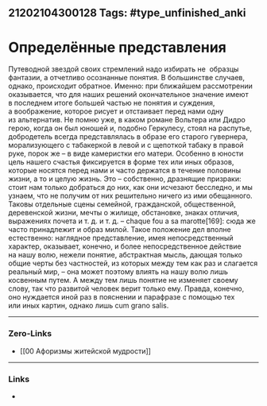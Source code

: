 21202104300128
Tags: #type_unfinished_anki
---
# Определённые представления

Путеводной звездой своих стремлений надо избирать не  образцы фантазии, а отчетливо осознанные понятия. В большинстве случаев, однако, происходит обратное. Именно: при ближайшем рассмотрении оказывается, что для наших решений окончательное значение имеют в последнем итоге большей частью не понятия и суждения, а воображение, которое рисует и отстаивает перед нами одну из альтернатив. Не помню уже, в каком романе Вольтера или Дидро герою, когда он был юношей и, подобно Геркулесу, стоял на распутье, добродетель всегда представлялась в образе его старого гувернера, морализующего с табакеркой в левой и с щепоткой табаку в правой руке, порок же – в виде камеристки его матери. Особенно в юности цель нашего счастья фиксируется в форме тех или иных образов, которые носятся перед нами и часто держатся в течение половины жизни, а то и целую жизнь. Это – собственно, дразнящие призраки: стоит нам только добраться до них, как они исчезают бесследно, и мы узнаем, что не получим от них решительно ничего из ими обещанного. Таковы отдельные сцены семейной, гражданской, общественной, деревенской жизни, мечты о жилище, обстановке, знаках отличия, выражениях почета и т. д. и т. д. – chaque fou a sa marotte[169]: сюда же часто принадлежит и образ милой. Такое положение дел вполне естественно: наглядное представление, имея непосредственный характер, оказывает, конечно, и более непосредственное действие на нашу волю, нежели понятие, абстрактная мысль, дающая только общие черты без частностей, из которых между тем как раз и слагается реальный мир, – она может поэтому влиять на нашу волю лишь косвенным путем. А между тем лишь понятие не изменяет своему слову, так что развитой человек верит только ему. Правда, конечно, оно нуждается иной раз в пояснении и парафразе с помощью тех или иных картин, однако лишь cum grano salis.

---
### Zero-Links
- [[00 Афоризмы житейской мудрости]]
---
### Links
-